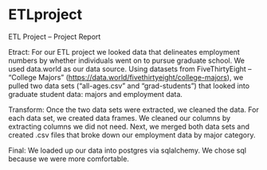 # ETLproject

ETL Project – Project Report

Etract:
For our ETL project we looked data that delineates employment numbers by whether individuals went on to pursue graduate school. We used data.world  as our data source.  Using datasets from FiveThirtyEight – “College Majors” (https://data.world/fivethirtyeight/college-majors), we pulled two data sets (“all-ages.csv” and “grad-students”)  that looked into graduate student data: majors and employment data.

Transform:
Once the two data sets were extracted, we cleaned the data. For each data set, we created data frames. We cleaned our columns by extracting columns we did not need. Next, we merged both data sets and created .csv files that broke down our employment data by major category. 

Final:
We loaded up our data into postgres via sqlalchemy. We chose sql because we were more comfortable.
